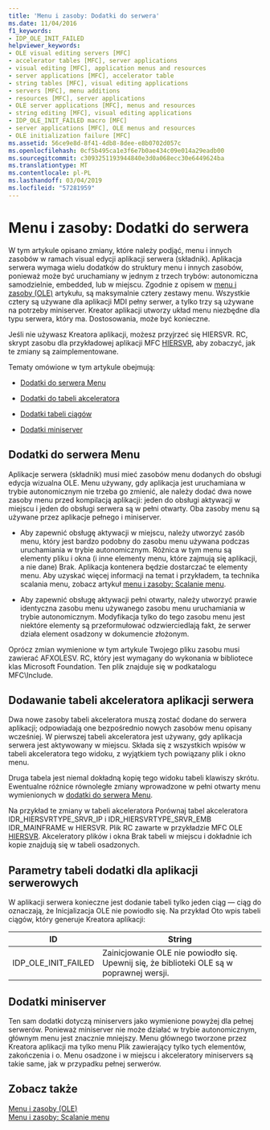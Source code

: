 ```yaml
---
title: 'Menu i zasoby: Dodatki do serwera'
ms.date: 11/04/2016
f1_keywords:
- IDP_OLE_INIT_FAILED
helpviewer_keywords:
- OLE visual editing servers [MFC]
- accelerator tables [MFC], server applications
- visual editing [MFC], application menus and resources
- server applications [MFC], accelerator table
- string tables [MFC], visual editing applications
- servers [MFC], menu additions
- resources [MFC], server applications
- OLE server applications [MFC], menus and resources
- string editing [MFC], visual editing applications
- IDP_OLE_INIT_FAILED macro [MFC]
- server applications [MFC], OLE menus and resources
- OLE initialization failure [MFC]
ms.assetid: 56ce9e8d-8f41-4db8-8dee-e8b0702d057c
ms.openlocfilehash: 0cf5b495ca1e3f6e7b0ae434c09e014a29eadb00
ms.sourcegitcommit: c3093251193944840e3d0a068ecc30e6449624ba
ms.translationtype: MT
ms.contentlocale: pl-PL
ms.lasthandoff: 03/04/2019
ms.locfileid: "57281959"
---
```

# <a name="menus-and-resources-server-additions"></a>Menu i zasoby: Dodatki do serwera

W tym artykule opisano zmiany, które należy podjąć, menu i innych zasobów w ramach visual edycji aplikacji serwera (składnik). Aplikacja serwera wymaga wielu dodatków do struktury menu i innych zasobów, ponieważ może być uruchamiany w jednym z trzech trybów: autonomiczna samodzielnie, embedded, lub w miejscu. Zgodnie z opisem w [menu i zasoby (OLE)](../mfc/menus-and-resources-ole.md) artykułu, są maksymalnie cztery zestawy menu. Wszystkie cztery są używane dla aplikacji MDI pełny serwer, a tylko trzy są używane na potrzeby miniserver. Kreator aplikacji utworzy układ menu niezbędne dla typu serwera, który ma. Dostosowania, może być konieczne.

Jeśli nie używasz Kreatora aplikacji, możesz przyjrzeć się HIERSVR. RC, skrypt zasobu dla przykładowej aplikacji MFC [HIERSVR](../visual-cpp-samples.md), aby zobaczyć, jak te zmiany są zaimplementowane.

Tematy omówione w tym artykule obejmują:

- [Dodatki do serwera Menu](#_core_server_menu_additions)

- [Dodatki do tabeli akceleratora](#_core_server_application_accelerator_table_additions)

- [Dodatki tabeli ciągów](../mfc/menus-and-resources-container-additions.md)

- [Dodatki miniserver](#_core_mini.2d.server_additions)

##  <a name="_core_server_menu_additions"></a> Dodatki do serwera Menu

Aplikacje serwera (składnik) musi mieć zasobów menu dodanych do obsługi edycja wizualna OLE. Menu używany, gdy aplikacja jest uruchamiana w trybie autonomicznym nie trzeba go zmienić, ale należy dodać dwa nowe zasoby menu przed kompilacją aplikacji: jeden do obsługi aktywacji w miejscu i jeden do obsługi serwera są w pełni otwarty. Oba zasoby menu są używane przez aplikacje pełnego i miniserver.

- Aby zapewnić obsługę aktywacji w miejscu, należy utworzyć zasób menu, który jest bardzo podobny do zasobu menu używana podczas uruchamiania w trybie autonomicznym. Różnica w tym menu są elementy pliku i okna (i inne elementy menu, które zajmują się aplikacji, a nie dane) Brak. Aplikacja kontenera będzie dostarczać te elementy menu. Aby uzyskać więcej informacji na temat i przykładem, ta technika scalania menu, zobacz artykuł [menu i zasoby: Scalanie menu](../mfc/menus-and-resources-menu-merging.md).

- Aby zapewnić obsługę aktywacji pełni otwarty, należy utworzyć prawie identyczna zasobu menu używanego zasobu menu uruchamiania w trybie autonomicznym. Modyfikacja tylko do tego zasobu menu jest niektóre elementy są przeformułować odzwierciedlają fakt, że serwer działa element osadzony w dokumencie złożonym.

Oprócz zmian wymienione w tym artykule Twojego pliku zasobu musi zawierać AFXOLESV. RC, który jest wymagany do wykonania w bibliotece klas Microsoft Foundation. Ten plik znajduje się w podkatalogu MFC\Include.

##  <a name="_core_server_application_accelerator_table_additions"></a> Dodawanie tabeli akceleratora aplikacji serwera

Dwa nowe zasoby tabeli akceleratora muszą zostać dodane do serwera aplikacji; odpowiadają one bezpośrednio nowych zasobów menu opisany wcześniej. W pierwszej tabeli akceleratora jest używany, gdy aplikacja serwera jest aktywowany w miejscu. Składa się z wszystkich wpisów w tabeli akceleratora tego widoku, z wyjątkiem tych powiązany plik i okno menu.

Druga tabela jest niemal dokładną kopię tego widoku tabeli klawiszy skrótu. Ewentualne różnice równoległe zmiany wprowadzone w pełni otwarty menu wymienionych w [dodatki do serwera Menu](#_core_server_menu_additions).

Na przykład te zmiany w tabeli akceleratora Porównaj tabel akceleratora IDR_HIERSVRTYPE_SRVR_IP i IDR_HIERSVRTYPE_SRVR_EMB IDR_MAINFRAME w HIERSVR. Plik RC zawarte w przykładzie MFC OLE [HIERSVR](../visual-cpp-samples.md). Akceleratory plików i okna Brak tabeli w miejscu i dokładnie ich kopie znajdują się w tabeli osadzonych.

##  <a name="_core_string_table_additions_for_server_applications"></a> Parametry tabeli dodatki dla aplikacji serwerowych

W aplikacji serwera konieczne jest dodanie tabeli tylko jeden ciąg — ciąg do oznaczają, że Inicjalizacja OLE nie powiodło się. Na przykład Oto wpis tabeli ciągów, który generuje Kreatora aplikacji:

|ID|String|
|--------|------------|
|IDP_OLE_INIT_FAILED|Zainicjowanie OLE nie powiodło się. Upewnij się, że biblioteki OLE są w poprawnej wersji.|

##  <a name="_core_mini.2d.server_additions"></a> Dodatki miniserver

Ten sam dodatki dotyczą miniservers jako wymienione powyżej dla pełnej serwerów. Ponieważ miniserver nie może działać w trybie autonomicznym, głównym menu jest znacznie mniejszy. Menu głównego tworzone przez Kreatora aplikacji ma tylko menu Plik zawierający tylko tych elementów, zakończenia i o. Menu osadzone i w miejscu i akceleratory miniservers są takie same, jak w przypadku pełnej serwerów.

## <a name="see-also"></a>Zobacz także

[Menu i zasoby (OLE)](../mfc/menus-and-resources-ole.md)<br/>
[Menu i zasoby: Scalanie menu](../mfc/menus-and-resources-menu-merging.md)
